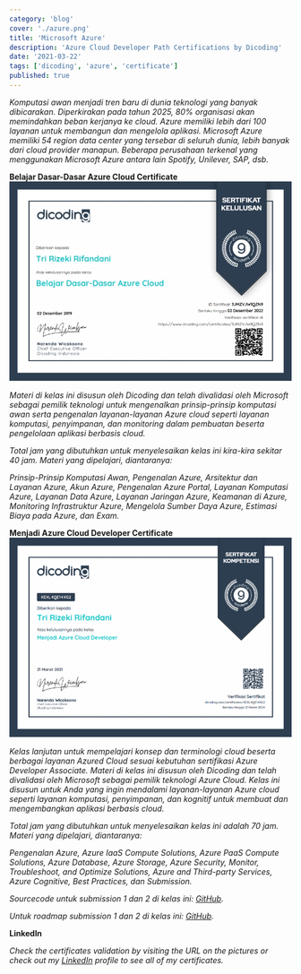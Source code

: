 ```yaml
---
category: 'blog'
cover: './azure.png'
title: 'Microsoft Azure'
description: 'Azure Cloud Developer Path Certifications by Dicoding'
date: '2021-03-22'
tags: ['dicoding', 'azure', 'certificate']
published: true
---
```


_Komputasi awan menjadi tren baru di dunia teknologi yang banyak dibicarakan. Diperkirakan pada tahun 2025, 80% organisasi akan memindahkan beban kerjanya ke cloud. Azure memiliki lebih dari 100 layanan untuk membangun dan mengelola aplikasi. Microsoft Azure memiliki 54 region data center yang tersebar di seluruh dunia, lebih banyak dari cloud provider manapun. Beberapa perusahaan terkenal yang menggunakan Microsoft Azure antara lain Spotify, Unilever, SAP, dsb._

**Belajar Dasar-Dasar Azure Cloud Certificate**
![Belajar Dasar-Dasar Azure Cloud Certificate by Rifandani](./azure1.png)

_Materi di kelas ini disusun oleh Dicoding dan telah divalidasi oleh Microsoft sebagai pemilik teknologi untuk mengenalkan prinsip-prinsip komputasi awan serta pengenalan layanan-layanan Azure cloud seperti layanan komputasi, penyimpanan, dan monitoring dalam pembuatan beserta pengelolaan aplikasi berbasis cloud._

_Total jam yang dibutuhkan untuk menyelesaikan kelas ini kira-kira sekitar 40 jam. Materi yang dipelajari, diantaranya:_

_Prinsip-Prinsip Komputasi Awan, Pengenalan Azure, Arsitektur dan Layanan Azure, Akun Azure, Pengenalan Azure Portal, Layanan Komputasi Azure, Layanan Data Azure, Layanan Jaringan Azure, Keamanan di Azure, Monitoring Infrastruktur Azure, Mengelola Sumber Daya Azure, Estimasi Biaya pada Azure, dan Exam._

**Menjadi Azure Cloud Developer Certificate**
![Menjadi Azure Cloud Developer Certificate by Rifandani](./azure2.png)

_Kelas lanjutan untuk mempelajari konsep dan terminologi cloud beserta berbagai layanan Azured Cloud sesuai kebutuhan sertifikasi Azure Developer Associate. Materi di kelas ini disusun oleh Dicoding dan telah divalidasi oleh Microsoft sebagai pemilik teknologi Azure Cloud. Kelas ini disusun untuk Anda yang ingin mendalami layanan-layanan Azure cloud seperti layanan komputasi, penyimpanan, dan kognitif untuk membuat dan mengembangkan aplikasi berbasis cloud._

_Total jam yang dibutuhkan untuk menyelesaikan kelas ini adalah 70 jam. Materi yang dipelajari, diantaranya:_

_Pengenalan Azure, Azure IaaS Compute Solutions, Azure PaaS Compute Solutions, Azure Database, Azure Storage, Azure Security, Monitor, Troubleshoot, and Optimize Solutions, Azure and Third-party Services, Azure Cognitive, Best Practices, dan Submission._

_Sourcecode untuk submission 1 dan 2 di kelas ini: [GitHub](https://github.com/rifandani/dicoding-azure-submission-full)._

_Untuk roadmap submission 1 dan 2 di kelas ini: [GitHub](https://github.com/rifandani/dicoding-azure-submission-full/projects/2)._

**LinkedIn**

_Check the certificates validation by visiting the URL on the pictures or check out my [LinkedIn](https://www.linkedin.com/in/rifandani/) profile to see all of my certificates._
